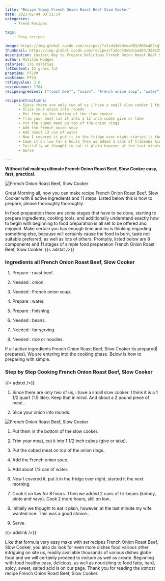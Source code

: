 ```yaml
---
title: "Recipe Yummy French Onion Roast Beef Slow Cooker"
date: 2021-02-04 03:31:54
categories:
    - Trend Recipes
    
tags:
    - Easy recipes

image: https://img-global.cpcdn.com/recipes/fa2cd43ebdcead03/680x482cq70/french-onion-roast-beef-slow-cooker-recipe-main-photo.jpg
thumbnail: https://img-global.cpcdn.com/recipes/fa2cd43ebdcead03/350x250cq70/french-onion-roast-beef-slow-cooker-recipe-main-photo.jpg
description: Easiest Way to Prepare Delicious French Onion Roast Beef Slow Cooker with 8 ingredients and 11 stages of easy cooking.
author: Matilda Hodges
calories: 176 calories
fatContent: 15 grams fat
preptime: PT29M
cooktime: PT2H
ratingvalue: 3.6
reviewcount: 1784
recipeingredient: ["roast beef", "onion", "French onion soup", "water", "finishing", "beans", "for serving", "rice or noodles"]

recipeinstructions: 
      - Since there are only two of us i have a small slow cooker I think it is a 1 12 quart 15 liter Keep that in mind And about a 2 pound piece of meat 
      - Slice your onion into rounds 
      - Put them in the bottom of the slow cooker 
      - Trim your meat cut it into 1 12 inch cubes give or take 
      - Put the cubed meat on top of the onion rings 
      - Add the French onion soup 
      - Add about 13 can of water 
      - Now I covered it put it in the fridge over night started it the next morning 
      - Cook it on low for 8 hours Then we added 2 cans of tribeans kidney pinto and navy Cook 2 more hours still on low 
      - Initially we thought to eat it plain however at the last minute my wife wanted rice This was a good choice 
      - Serve

---
```




**Without fail making ultimate French Onion Roast Beef, Slow Cooker easy, fast, practical**. 


![French Onion Roast Beef, Slow Cooker](https://img-global.cpcdn.com/recipes/fa2cd43ebdcead03/680x482cq70/french-onion-roast-beef-slow-cooker-recipe-main-photo.jpg "French Onion Roast Beef, Slow Cooker")




Great Morning all, now you can make recipe French Onion Roast Beef, Slow Cooker with 8 active ingredients and 11 steps. Listed below this is how to prepare, please thoroughly thoroughly.

In food preparation there are some stages that have to be done, starting to prepare ingredients, cooking tools, and additionally understand exactly how to begin with beginning to food preparation is all set to be offered and enjoyed. Make certain you has enough time and no is thinking regarding something else, because will certainly cause the food to burn, taste not suitable preferred, as well as lots of others. Promptly, listed below are 8 components and 11 stages of simple food preparation French Onion Roast Beef, Slow Cooker.
{{< adstxt />}}

### Ingredients all French Onion Roast Beef, Slow Cooker


1. Prepare  : roast beef.

1. Needed  : onion.

1. Needed  : French onion soup.

1. Prepare  : water.

1. Prepare  : finishing.

1. Needed  : beans.

1. Needed  : for serving.

1. Needed  : rice or noodles.



If all active ingredients French Onion Roast Beef, Slow Cooker its prepared| prepares}, We are entering into the cooking phase. Below is how to preparing with simple.

### Step by Step Cooking French Onion Roast Beef, Slow Cooker

{{< adstxt />}}


1. Since there are only two of us, i have a small slow cooker. I think it is a 1 1/2 quart (1.5 liter). Keep that in mind. And about a 2 pound piece of meat..



1. Slice your onion into rounds.



![French Onion Roast Beef, Slow Cooker](https://img-global.cpcdn.com/steps/5a4d53b3e9a10841/160x128cq70/french-onion-roast-beef-slow-cooker-recipe-step-2-photo.jpg" "French Onion Roast Beef, Slow Cooker")



1. Put them in the bottom of the slow cooker.



1. Trim your meat, cut it into 1 1/2 inch cubes (give or take).



1. Put the cubed meat on top of the onion rings..



1. Add the French onion soup.



1. Add about 1/3 can of water.



1. Now I covered it, put it in the fridge over night, started it the next morning.



1. Cook it on low for 8 hours. Then we added 2 cans of tri-beans (kidney, pinto and navy). Cook 2 more hours, still on low..



1. Initially we thought to eat it plain, however, at the last minute my wife wanted rice. This was a good choice..



1. Serve.





{{< adslink />}}

Like that formula very easy make with set recipes French Onion Roast Beef, Slow Cooker, you also do look for even more dishes food various other intriguing on site us, readily available thousands of various dishes globe food and we will certainly proceed to include as well as create. Beginning with food healthy easy, delicious, as well as nourishing to food fatty, hard, spicy, sweet, salted acid is on our page. Thank you for reading the utmost recipe French Onion Roast Beef, Slow Cooker.
